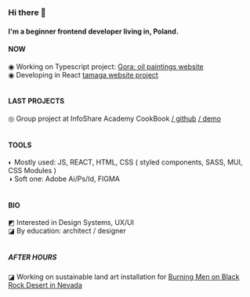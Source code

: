 ### Hi there 👋

#### I'm a beginner frontend developer living in, Poland.

#### NOW

◉ Working on Typescript project: [Gora: oil paintings website](https://github.com/agatagree/goraArt) 
<br>
◉ Developing in React [tamaga website project](https://github.com/agatagree/tamaga-website)
<br>
<br>

#### LAST PROJECTS

◎ Group project at InfoShare Academy CookBook [/ github](https://github.com/infoshareacademy/jfdzr7-team-devs) [ / demo](https://infoshareacademy.github.io/jfdzr7-team-devs/?fbclid=IwAR2moRIJfiOdi9pUWVL-SqmFEi7Jnl18cY-MA3HzgrPpTWLpUJlroYfqAto)
<br>
<br>

#### TOOLS

◐ Mostly used: JS, REACT, HTML, CSS ( styled components, SASS, MUI, CSS Modules )
<br>
◑ Soft one: Adobe Ai/Ps/Id, FIGMA
<br>
<br>

#### BIO


◩ Interested in Design Systems, UX/UI
<br>
◪ By education: architect / designer
<br>
<br>


##### AFTER HOURS

◪ Working on sustainable land art installation for [Burning Men on Black Rock Desert in Nevada](https://medium.com/beyond-burning-man/prototyping-with-the-lagi-2020-teams-at-fly-ranch-b131f23f2c5a)
<br>


